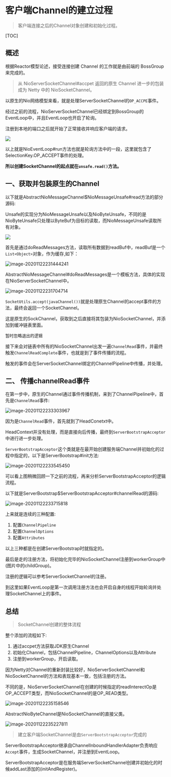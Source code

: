 # 客户端Channel的建立过程

> 客户端连接之后的Channel对象创建和初始化过程。

[TOC]

## 概述

根据Reactor模型论述，接受连接创建 Channel 的工作就是由前端的 BossGroup 来完成的。

> 从 NioServerSocketChannel#accpet 返回的原生 Channel 进一步的包装成为 Netty 中的 NioSocketChannel。

以原生的Nio网络模型来看，就是处理ServerSocketChannel的`OP_ACCPE`事件。

经过之前的流程，NioServerSocketChannel已经绑定到BossGroup的EventLoop中，并且EventLoop也开启了轮询。

注册到本地的端口之后就开始了正常接收并响应客户端的请求。





![](https://chenqwwq-img.oss-cn-beijing.aliyuncs.com/img/image-20201122230741489.png)

以上就是NioEventLoop#run方法也就是轮询方法中的一段，这里就包含了SelectionKey.OP_ACCEPT事件的处理。

**所以创建SocketChannel的起点就在`unsafe.read()`方法。**



## 一、获取并包装原生的Channel

以下就是AbstractNioMessageChannel$NioMessageUnsafe#read方法的部分源码:

Unsafe的实现分为NioMessageUnsafe以及NioByteUnsafe，不同的是NioByteUnsafe只处理以ByteBuf为目标的读取，而NioMessageUnsafe读取所有对象。

![](https://chenqwwq-img.oss-cn-beijing.aliyuncs.com/img/image-20201122231328166.png)

首先是通过doReadMessages方法，读取所有数据到readBuf中，readBuf是一个`List<Object>`对象，作为缓存,如下：

![image-20201122231444241](https://chenqwwq-img.oss-cn-beijing.aliyuncs.com/img/image-20201122231444241.png)

AbstractNioMessageChannel#doReadMessages是一个模板方法，具体的实现在NioServerSocketChannel中。

![image-20201122231704714](https://chenqwwq-img.oss-cn-beijing.aliyuncs.com/img/image-20201122231704714.png)

`SocketUtils.accept(javaChannel())`就是处理原生Channel的accept事件的方法，最终会返回一个SocketChannel。

这是原生的SockChannel，获取到之后直接将其包装为NioSocketChannel，并添加到缓冲链表里面。

<font size=2>暂时忽略退出的逻辑</font>

接下来会对链表中所有的NioSocketChannel出发一遍`ChannelRead`事件，并最终触发`ChannelReadComplete`事件，也就是到了事件传播的流程。

触发的事件会在ServerSocketChannel绑定的ChannelPipeline中传播，并处理。



## 二、 传播channelRead事件

在第一步中，原生的Channel通过事件传播机制，来到了ChannelPipeline中，首先是`ChannelRead`事件:

![image-20201122233303967](https://chenqwwq-img.oss-cn-beijing.aliyuncs.com/img/image-20201122233303967.png)

因为是`ChannelRead`事件，首先就到了HeadConetxt中。

HeadContext并没有处理，而是直接向后传播，最终到`ServerBootstrapAcceptor`中进行进一步处理。

`ServerBootstrapAcceptor`这个类就是在最开始创建服务端Channel并初始化的过程中指定的，以下是ServerBootstrap#init方法:

![image-20201122233545450](https://chenqwwq-img.oss-cn-beijing.aliyuncs.com/img/image-20201122233545450.png)

可以看上图稍微回顾一下之前的流程，再来分析ServerBootstrapAcceptor的逻辑流程。

以下就是ServerBootstrap$ServerBootstrapAcceptor#channelRead的源码:

![image-20201122233715818](https://chenqwwq-img.oss-cn-beijing.aliyuncs.com/img/image-20201122233715818.png)

上来就是连续的三种配置:

1. 配置`ChannelPipeline`
2. 配置`ChannelOptions`
3. 配置`Attributes`

以上三种都是在创建ServerBootstrap时就指定的。

最后是走的注册方法，将初始化完毕的NioSocketChannel注册到workerGroup中(图片中的childGroup)。



注册的逻辑可以参考ServerSocketChannel的注册。

到这里如果EventLoop是第一次调用注册方法也会开启自身的线程开始轮询并处理SocketChannel上的事件。







## 总结

> SocketChannel创建的整体流程

整个添加的流程如下:

1. 通过accpet方法获取JDK原生Channel
2. 初始化Channel，包括ChannelPipeline，ChannelOptions以及Attribute
3. 注册到workerGroup，开启读取。



因为Netty对Channel的重新封装比较好，NioServerSocketChannel和NioSocketChannel的方法和表现基本一致，包括注册的方法。

不同的是，NioServerSocketChannel在创建的时候指定的readInterectOp是OP_ACCEPT类型，而NioSocketChannel的是OP_READ类型。

![image-20201122235158546](https://chenqwwq-img.oss-cn-beijing.aliyuncs.com/img/image-20201122235158546.png)

AbstractNioByteChannel是NioSocketChannel的直接父类。

![image-20201122235227811](https://chenqwwq-img.oss-cn-beijing.aliyuncs.com/img/image-20201122235227811.png)



> 建立客户端SocketChannel是由`ServerBootstrapAcceptor`完成的

ServerBootstrapAcceptor继承自ChannelInboundHandlerAdapter负责响应`Accept`事件，生成SocketChannel，并注册到EventLoop。

ServerBootstrapAcceptor是在服务端ServerSocketChannel创建并初始化的时候addLast添加的(initAndRegister)。

